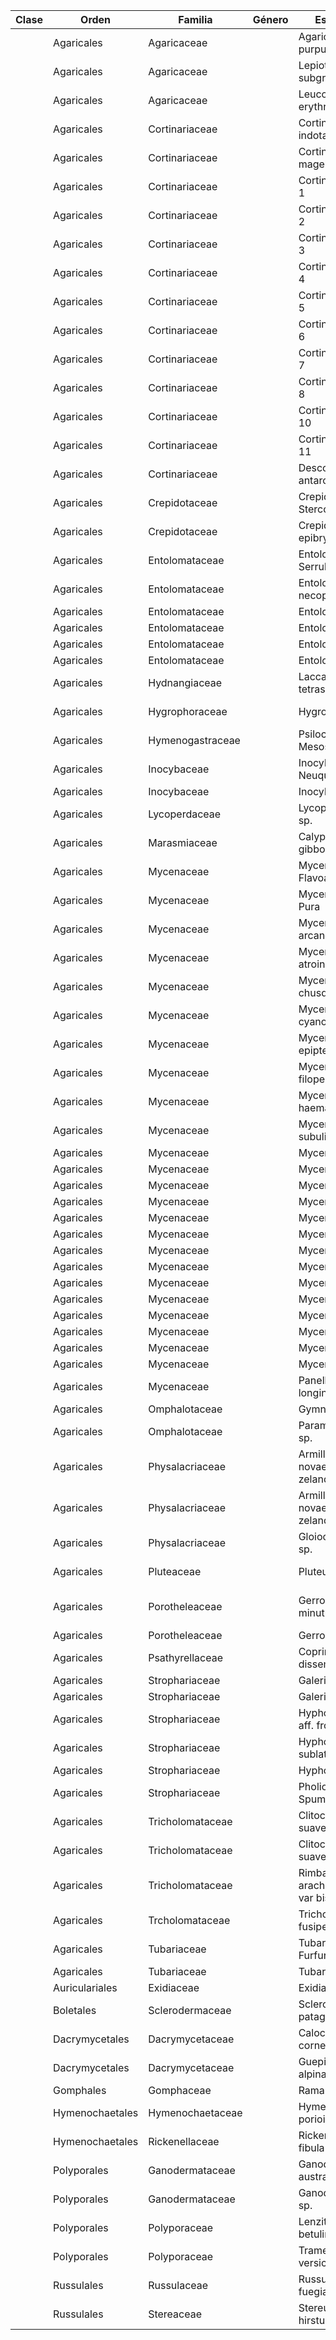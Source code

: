 
| Clase | Orden           | Familia             | Género | Especie                           | NombreComún | CategoríaUICN | EstadoConservaciónNacional | SectorenlaRBHH | Presencia | TipoDeDato | Fuente                    |     |     |     |
| ----- | --------------- | ------------------- | ------ | --------------------------------- | ----------- | ------------- | -------------------------- | -------------- | --------- | ---------- | ------------------------- | --- | --- | --- |
|       | Agaricales      | Agaricaceae         |        | Agaricus purpurellus              |             |               |                            |                |           |            | (F.H. Møller) F.H. Møller |     |     |     |
|       | Agaricales      | Agaricaceae         |        | Lepiota subgracilis               |             |               |                            |                |           |            | Kühner                    |     |     |     |
|       | Agaricales      | Agaricaceae         |        | Leucoagaricus erythrellus         |             |               |                            |                |           |            | (Speg.) Singer            |     |     |     |
|       | Agaricales      | Cortinariaceae      |        | Cortinarius indotatus             |             |               |                            |                |           |            | (E. Horak) G. Garnier     |     |     |     |
|       | Agaricales      | Cortinariaceae      |        | Cortinarius magellanicus          |             |               |                            |                |           |            | Speg.                     |     |     |     |
|       | Agaricales      | Cortinariaceae      |        | Cortinarius sp. 1                 |             |               |                            |                |           |            |                           |     |     |     |
|       | Agaricales      | Cortinariaceae      |        | Cortinarius sp. 2                 |             |               |                            |                |           |            |                           |     |     |     |
|       | Agaricales      | Cortinariaceae      |        | Cortinarius sp. 3                 |             |               |                            |                |           |            |                           |     |     |     |
|       | Agaricales      | Cortinariaceae      |        | Cortinarius sp. 4                 |             |               |                            |                |           |            |                           |     |     |     |
|       | Agaricales      | Cortinariaceae      |        | Cortinarius sp. 5                 |             |               |                            |                |           |            |                           |     |     |     |
|       | Agaricales      | Cortinariaceae      |        | Cortinarius sp. 6                 |             |               |                            |                |           |            |                           |     |     |     |
|       | Agaricales      | Cortinariaceae      |        | Cortinarius sp. 7                 |             |               |                            |                |           |            |                           |     |     |     |
|       | Agaricales      | Cortinariaceae      |        | Cortinarius sp. 8                 |             |               |                            |                |           |            |                           |     |     |     |
|       | Agaricales      | Cortinariaceae      |        | Cortinarius sp. 10                |             |               |                            |                |           |            |                           |     |     |     |
|       | Agaricales      | Cortinariaceae      |        | Cortinarius sp. 11                |             |               |                            |                |           |            |                           |     |     |     |
|       | Agaricales      | Cortinariaceae      |        | Descolea antarctica               |             |               |                            |                |           |            | Singer                    |     |     |     |
|       | Agaricales      | Crepidotaceae       |        | Crepidotus aff. Stercorarius      |             |               |                            |                |           |            | Singer                    |     |     |     |
|       | Agaricales      | Crepidotaceae       |        | Crepidotus epibryus               |             |               |                            |                |           |            | (Fr.) Quél                |     |     |     |
|       | Agaricales      | Entolomataceae      |        | Entoloma aff. Serrulatum          |             |               |                            |                |           |            | (Fr.) Hesler              |     |     |     |
|       | Agaricales      | Entolomataceae      |        | Entoloma necopinatum              |             |               |                            |                |           |            | E. Horak                  |     |     |     |
|       | Agaricales      | Entolomataceae      |        | Entoloma sp. 1                    |             |               |                            |                |           |            |                           |     |     |     |
|       | Agaricales      | Entolomataceae      |        | Entoloma sp. 2                    |             |               |                            |                |           |            |                           |     |     |     |
|       | Agaricales      | Entolomataceae      |        | Entoloma sp. 3                    |             |               |                            |                |           |            |                           |     |     |     |
|       | Agaricales      | Entolomataceae      |        | Entoloma sp. 4                    |             |               |                            |                |           |            |                           |     |     |     |
|       | Agaricales      | Hydnangiaceae       |        | Laccaria tetraspora               |             |               |                            |                |           |            | Singer                    |     |     |     |
|       | Agaricales      | Hygrophoraceae      |        | Hygrocybe sp.                     |             |               |                            |                |           |            | (Fr.) P. Kumm.            |     |     |     |
|       | Agaricales      | Hymenogastraceae    |        | Psilocybe aff. Mesospora          |             |               |                            |                |           |            | Singer                    |     |     |     |
|       | Agaricales      | Inocybaceae         |        | Inocybe aff. Neuquenensis         |             |               |                            |                |           |            | Singer                    |     |     |     |
|       | Agaricales      | Inocybaceae         |        | Inocybe sp.                       |             |               |                            |                |           |            |                           |     |     |     |
|       | Agaricales      | Lycoperdaceae       |        | Lycoperdon sp.                    |             |               |                            |                |           |            |                           |     |     |     |
|       | Agaricales      | Marasmiaceae        |        | Calyptella gibbosa                |             |               |                            |                |           |            | (Lév.) Quél               |     |     |     |
|       | Agaricales      | Mycenaceae          |        | Mycena aff. Flavoalba             |             |               |                            |                |           |            | (Fr.) Quél                |     |     |     |
|       | Agaricales      | Mycenaceae          |        | Mycena aff. Pura                  |             |               |                            |                |           |            | (Pers.) P. Kumm.          |     |     |     |
|       | Agaricales      | Mycenaceae          |        | Mycena arcangeliana               |             |               |                            |                |           |            | Bres.                     |     |     |     |
|       | Agaricales      | Mycenaceae          |        | Mycena atroincrustata             |             |               |                            |                |           |            | Singer                    |     |     |     |
|       | Agaricales      | Mycenaceae          |        | Mycena chusqueophila              |             |               |                            |                |           |            | Singer                    |     |     |     |
|       | Agaricales      | Mycenaceae          |        | Mycena cyanocephala               |             |               |                            |                |           |            | Singer                    |     |     |     |
|       | Agaricales      | Mycenaceae          |        | Mycena epipterygia                |             |               |                            |                |           |            | (Scop.) Gray              |     |     |     |
|       | Agaricales      | Mycenaceae          |        | Mycena filopes                    |             |               |                            |                |           |            | (Bull.) P. Kumm.          |     |     |     |
|       | Agaricales      | Mycenaceae          |        | Mycena haematopus                 |             |               |                            |                |           |            | (Pers.) P. Kumm.          |     |     |     |
|       | Agaricales      | Mycenaceae          |        | Mycena subulifera                 |             |               |                            |                |           |            | Singer                    |     |     |     |
|       | Agaricales      | Mycenaceae          |        | Mycena sp. 1                      |             |               |                            |                |           |            |                           |     |     |     |
|       | Agaricales      | Mycenaceae          |        | Mycena sp. 2                      |             |               |                            |                |           |            |                           |     |     |     |
|       | Agaricales      | Mycenaceae          |        | Mycena sp. 4                      |             |               |                            |                |           |            |                           |     |     |     |
|       | Agaricales      | Mycenaceae          |        | Mycena sp. 5                      |             |               |                            |                |           |            |                           |     |     |     |
|       | Agaricales      | Mycenaceae          |        | Mycena sp. 8                      |             |               |                            |                |           |            |                           |     |     |     |
|       | Agaricales      | Mycenaceae          |        | Mycena sp. 9                      |             |               |                            |                |           |            |                           |     |     |     |
|       | Agaricales      | Mycenaceae          |        | Mycena sp. 10                     |             |               |                            |                |           |            |                           |     |     |     |
|       | Agaricales      | Mycenaceae          |        | Mycena sp. 13                     |             |               |                            |                |           |            |                           |     |     |     |
|       | Agaricales      | Mycenaceae          |        | Mycena sp. 14                     |             |               |                            |                |           |            |                           |     |     |     |
|       | Agaricales      | Mycenaceae          |        | Mycena sp. 15                     |             |               |                            |                |           |            |                           |     |     |     |
|       | Agaricales      | Mycenaceae          |        | Mycena sp. 18                     |             |               |                            |                |           |            |                           |     |     |     |
|       | Agaricales      | Mycenaceae          |        | Mycena sp. 20                     |             |               |                            |                |           |            |                           |     |     |     |
|       | Agaricales      | Mycenaceae          |        | Mycena sp. 24                     |             |               |                            |                |           |            |                           |     |     |     |
|       | Agaricales      | Mycenaceae          |        | Mycena sp.                        |             |               |                            |                |           |            |                           |     |     |     |
|       | Agaricales      | Mycenaceae          |        | Panellus longinquus               |             |               |                            |                |           |            | (Berk.) Singer            |     |     |     |
|       | Agaricales      | Omphalotaceae       |        | Gymnopus sp.                      |             |               |                            |                |           |            |                           |     |     |     |
|       | Agaricales      | Omphalotaceae       |        | Paramycetinis sp.                 |             |               |                            |                |           |            |                           |     |     |     |
|       | Agaricales      | Physalacriaceae     |        | Armillaria novae-zelandiae        |             |               |                            |                |           |            | (G. Stev.) Boesew.        |     |     |     |
|       | Agaricales      | Physalacriaceae     |        | Armillaria aff. novae-zelandiae   |             |               |                            |                |           |            | (G. Stev.) Boesew.        |     |     |     |
|       | Agaricales      | Physalacriaceae     |        | Gloiocephala sp.                  |             |               |                            |                |           |            |                           |     |     |     |
|       | Agaricales      | Pluteaceae          |        | Pluteus nanus                     |             |               |                            |                |           |            | (Pers.) P. Kumm.          |     |     |     |
|       | Agaricales      | Porotheleaceae      |        | Gerronema minutum                 |             |               |                            |                |           |            | (Singer) Singer & Digilio |     |     |     |
|       | Agaricales      | Porotheleaceae      |        | Gerronema sp.                     |             |               |                            |                |           |            |                           |     |     |     |
|       | Agaricales      | Psathyrellaceae     |        | Coprinellus disseminatus          |             |               |                            |                |           |            | (Pers.) J.E. Lange        |     |     |     |
|       | Agaricales      | Strophariaceae      |        | Galerina sp. 1                    |             |               |                            |                |           |            |                           |     |     |     |
|       | Agaricales      | Strophariaceae      |        | Galerina sp. 2                    |             |               |                            |                |           |            |                           |     |     |     |
|       | Agaricales      | Strophariaceae      |        | Hypholoma aff. frowardii          |             |               |                            |                |           |            | (Speg.) Garrido           |     |     |     |
|       | Agaricales      | Strophariaceae      |        | Hypholoma sublateritium           |             |               |                            |                |           |            | (Fr.) Quél                |     |     |     |
|       | Agaricales      | Strophariaceae      |        | Hypholoma sp.                     |             |               |                            |                |           |            |                           |     |     |     |
|       | Agaricales      | Strophariaceae      |        | Pholiota aff. Spumosa             |             |               |                            |                |           |            | (Fr.) Singer              |     |     |     |
|       | Agaricales      | Tricholomataceae    |        | Clitocybe suaveolens              |             |               |                            |                |           |            | (Fr. Staude)              |     |     |     |
|       | Agaricales      | Tricholomataceae    |        | Clitocybe suaveolens              |             |               |                            |                |           |            | (Schumach.) P. Kumm.      |     |     |     |
|       | Agaricales      | Tricholomataceae    |        | Rimbachia arachnoidea var bispora |             |               |                            |                |           |            | (Singer) Redhead          |     |     |     |
|       | Agaricales      | Trcholomataceae     |        | Tricholoma fusipes                |             |               |                            |                |           |            | E. Horak                  |     |     |     |
|       | Agaricales      | Tubariaceae         |        | Tubaria aff. Furfuracea           |             |               |                            |                |           |            | (Pers.) Gillet            |     |     |     |
|       | Agaricales      | Tubariaceae         |        | Tubaria sp.                       |             |               |                            |                |           |            |                           |     |     |     |
|       | Auriculariales  | Exidiaceae          |        | Exidia sp.                        |             |               |                            |                |           |            |                           |     |     |     |
|       | Boletales       | Sclerodermaceae     |        | Scleroderma patagonicum           |             |               |                            |                |           |            | Nouhra & Hernández        |     |     |     |
|       | Dacrymycetales  | Dacrymycetaceae     |        | Calocera cornea                   |             |               |                            |                |           |            | (Batsch) Fr.              |     |     |     |
|       | Dacrymycetales  | Dacrymycetaceae<br> |        | Guepiniopsis alpina               |             |               |                            |                |           |            | (Tracy & Earle) Brasf.    |     |     |     |
|       | Gomphales       | Gomphaceae          |        | Ramaria  sp.                      |             |               |                            |                |           |            |                           |     |     |     |
|       | Hymenochaetales | Hymenochaetaceae    |        | Hymenochaete porioides            |             |               |                            |                |           |            | T. Wagner & M Fisch.      |     |     |     |
|       | Hymenochaetales | Rickenellaceae      |        | Rickenella fibula                 |             |               |                            |                |           |            | (Bull) Raithelh           |     |     |     |
|       | Polyporales     | Ganodermataceae     |        | Ganoderma australe                |             |               |                            |                |           |            | (Fr.) Pat.                |     |     |     |
|       | Polyporales     | Ganodermataceae     |        | Ganoderma sp.                     |             |               |                            |                |           |            | (P.Karst.)                |     |     |     |
|       | Polyporales     | Polyporaceae        |        | Lenzites betulina                 |             |               |                            |                |           |            | (L.) Fr.                  |     |     |     |
|       | Polyporales     | Polyporaceae        |        | Trametes versicolor               |             |               |                            |                |           |            | (L.) Lloyd                |     |     |     |
|       | Russulales      | Russulaceae         |        | Russula fuegiana                  |             |               |                            |                |           |            | Singer                    |     |     |     |
|       | Russulales      | Stereaceae          |        | Stereum hirstum                   |             |               |                            |                |           |            | (Wild.) Pers              |     |     |     |
